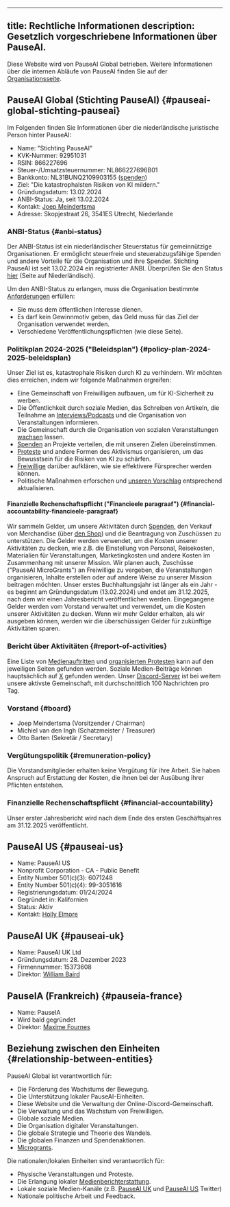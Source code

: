 

---
title: Rechtliche Informationen
description: Gesetzlich vorgeschriebene Informationen über PauseAI.
---

Diese Website wird von PauseAI Global betrieben.
Weitere Informationen über die internen Abläufe von PauseAI finden Sie auf der [Organisationsseite](/organization).

## PauseAI Global (Stichting PauseAI) {#pauseai-global-stichting-pauseai}

Im Folgenden finden Sie Informationen über die niederländische juristische Person hinter PauseAI:

- Name: "Stichting PauseAI"
- KVK-Nummer: 92951031
- RSIN: 866227696
- Steuer-/Umsatzsteuernummer: NL866227696B01
- Bankkonto: NL31BUNQ2109903155 ([spenden](/donate))
- Ziel: "Die katastrophalsten Risiken von KI mildern."
- Gründungsdatum: 13.02.2024
- ANBI-Status: Ja, seit 13.02.2024
- Kontakt: [Joep Meindertsma](mailto:joep@pauseai.info)
- Adresse: Skopjestraat 26, 3541ES Utrecht, Niederlande

### ANBI-Status {#anbi-status}

Der ANBI-Status ist ein niederländischer Steuerstatus für gemeinnützige Organisationen.
Er ermöglicht steuerfreie und steuerabzugsfähige Spenden und andere Vorteile für die Organisation und ihre Spender.
Stichting PauseAI ist seit 13.02.2024 ein registrierter ANBI. Überprüfen Sie den Status [hier](https://www.belastingdienst.nl/wps/wcm/connect/nl/aftrek-en-kortingen/content/anbi-status-controleren) (Seite auf Niederländisch).

Um den ANBI-Status zu erlangen, muss die Organisation bestimmte [Anforderungen](https://www.belastingdienst.nl/wps/wcm/connect/bldcontenten/belastingdienst/business/business-public-benefit-organisations/public_benefit_organisations/conditions_pbos/which_conditions_must_be_met_by_pbo) erfüllen:

- Sie muss dem öffentlichen Interesse dienen.
- Es darf kein Gewinnmotiv geben, das Geld muss für das Ziel der Organisation verwendet werden.
- Verschiedene Veröffentlichungspflichten (wie diese Seite).

### Politikplan 2024-2025 ("Beleidsplan") {#policy-plan-2024-2025-beleidsplan}

Unser Ziel ist es, katastrophale Risiken durch KI zu verhindern. Wir möchten dies erreichen, indem wir folgende Maßnahmen ergreifen:

- Eine Gemeinschaft von Freiwilligen aufbauen, um für KI-Sicherheit zu werben.
- Die Öffentlichkeit durch soziale Medien, das Schreiben von Artikeln, die Teilnahme an [Interviews/Podcasts](/press) und die Organisation von Veranstaltungen informieren.
- Die Gemeinschaft durch die Organisation von sozialen Veranstaltungen [wachsen](/growth-strategy) lassen.
- [Spenden](/donate) an Projekte verteilen, die mit unseren Zielen übereinstimmen.
- [Proteste](/protests) und andere Formen des Aktivismus organisieren, um das Bewusstsein für die Risiken von KI zu schärfen.
- [Freiwillige](/join) darüber aufklären, wie sie effektivere Fürsprecher werden können.
- Politische Maßnahmen erforschen und [unseren Vorschlag](/proposal) entsprechend aktualisieren.

#### Finanzielle Rechenschaftspflicht ("Financieele paragraaf") {#financial-accountability-financieele-paragraaf}

Wir sammeln Gelder, um unsere Aktivitäten durch [Spenden](/donate), den Verkauf von Merchandise (über [den Shop](https://pauseai-shop.fourthwall.com/)) und die Beantragung von Zuschüssen zu unterstützen.
Die Gelder werden verwendet, um die Kosten unserer Aktivitäten zu decken, wie z.B. die Einstellung von Personal, Reisekosten, Materialien für Veranstaltungen, Marketingkosten und andere Kosten im Zusammenhang mit unserer Mission.
Wir planen auch, Zuschüsse ("PauseAI MicroGrants") an Freiwillige zu vergeben, die Veranstaltungen organisieren, Inhalte erstellen oder auf andere Weise zu unserer Mission beitragen möchten.
Unser erstes Buchhaltungsjahr ist länger als ein Jahr - es beginnt am Gründungsdatum (13.02.2024) und endet am 31.12.2025, nach dem wir einen Jahresbericht veröffentlichen werden.
Eingegangene Gelder werden vom Vorstand verwaltet und verwendet, um die Kosten unserer Aktivitäten zu decken.
Wenn wir mehr Gelder erhalten, als wir ausgeben können, werden wir die überschüssigen Gelder für zukünftige Aktivitäten sparen.

### Bericht über Aktivitäten {#report-of-activities}

Eine Liste von [Medienauftritten](/press) und [organisierten Protesten](/protests) kann auf den jeweiligen Seiten gefunden werden.
Soziale Medien-Beiträge können hauptsächlich auf [X](https://x.com/PauseAI) gefunden werden.
Unser [Discord-Server](https://discord.gg/T3YrWUJsJ5) ist bei weitem unsere aktivste Gemeinschaft, mit durchschnittlich 100 Nachrichten pro Tag.

### Vorstand {#board}

- Joep Meindertsma (Vorsitzender / Chairman)
- Michiel van den Ingh (Schatzmeister / Treasurer)
- Otto Barten (Sekretär / Secretary)

### Vergütungspolitik {#remuneration-policy}

Die Vorstandsmitglieder erhalten keine Vergütung für ihre Arbeit.
Sie haben Anspruch auf Erstattung der Kosten, die ihnen bei der Ausübung ihrer Pflichten entstehen.

### Finanzielle Rechenschaftspflicht {#financial-accountability}

Unser erster Jahresbericht wird nach dem Ende des ersten Geschäftsjahres am 31.12.2025 veröffentlicht.

## PauseAI US {#pauseai-us}

- Name: PauseAI US
- Nonprofit Corporation - CA - Public Benefit
- Entity Number 501(c)(3): 6071248
- Entity Number 501(c)(4): 99-3051616
- Registrierungsdatum: 01/24/2024
- Gegründet in: Kalifornien
- Status: Aktiv
- Kontakt: [Holly Elmore](mailto:holly@pauseai.info)

## PauseAI UK {#pauseai-uk}

- Name: PauseAI UK Ltd
- Gründungsdatum: 28. Dezember 2023
- Firmennummer: 15373608
- Direktor: [William Baird](mailto:william@pauseai.info)

## PauseIA (Frankreich) {#pauseia-france}

- Name: PauseIA
- Wird bald gegründet
- Direktor: [Maxime Fournes](mailto:maxime@pauseai.info)

## Beziehung zwischen den Einheiten {#relationship-between-entities}

PauseAI Global ist verantwortlich für:

- Die Förderung des Wachstums der Bewegung.
- Die Unterstützung lokaler PauseAI-Einheiten.
- Diese Website und die Verwaltung der Online-Discord-Gemeinschaft.
- Die Verwaltung und das Wachstum von Freiwilligen.
- Globale soziale Medien.
- Die Organisation digitaler Veranstaltungen.
- Die globale Strategie und Theorie des Wandels.
- Die globalen Finanzen und Spendenaktionen.
- [Microgrants](/microgrants).

Die nationalen/lokalen Einheiten sind verantwortlich für:

- Physische Veranstaltungen und Proteste.
- Die Erlangung lokaler [Medienberichterstattung](/).
- Lokale soziale Medien-Kanäle (z.B. [PauseAI UK](https://twitter.com/PauseAI_UK) und [PauseAI US](https://twitter.com/PauseAIus) Twitter)
- Nationale politische Arbeit und Feedback.
